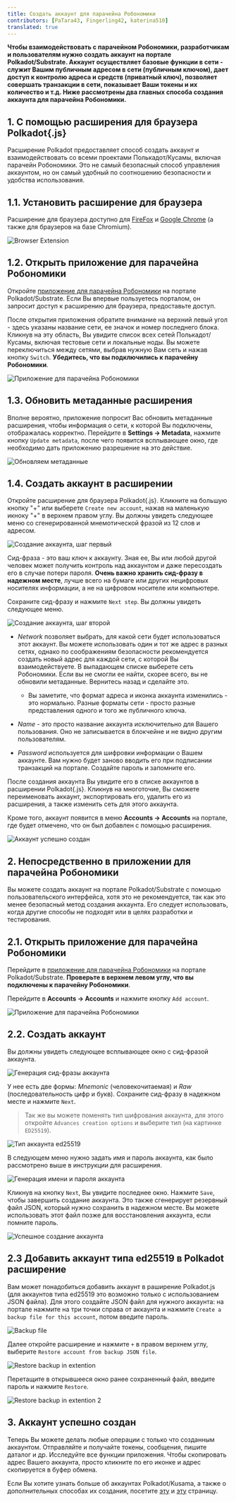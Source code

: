 ```yaml
---
title: Создать аккаунт для парачейна Робономики
contributors: [PaTara43, Fingerling42, katerina510]
translated: true
---
```


**Чтобы взаимодействовать с парачейном Робономики, разработчикам и пользователям нужно создать аккаунт на портале Polkadot/Substrate. Аккаунт осуществляет базовые функции в сети - служит Вашим публичным адресом в сети (публичным ключом), дает доступ к контролю адреса и средств (приватный ключ), позволяет совершать транзакции в сети, показывает Ваши токены и их количество и т.д. Ниже рассмотрены два главных способа создания аккаунта для парачейна Робономики.**

## 1. С помощью расширения для браузера Polkadot{.js}

Расширение Polkadot предоставляет способ создать аккаунт и взаимодействовать со всеми проектами Полькадот/Кусамы, включая парачейн Робономики. Это не самый безопасный способ управления аккаунтом, но он самый удобный по соотношению безопасности и удобства использования. 

## 1.1. Установить расширение для браузера

Расширение для браузера доступно для [FireFox](https://addons.mozilla.org/en-US/firefox/addon/polkadot-js-extension) и [Google Chrome](https://chrome.google.com/webstore/detail/polkadot%7Bjs%7D-extension/mopnmbcafieddcagagdcbnhejhlodfdd?hl=ru) (а также для браузеров на базе Chromium).

![Browser Extension](../images/creating-an-account/1.1-polkadot-extension.png "Расширение для браузера")

## 1.2. Открыть приложение для парачейна Робономики

Откройте [приложение для парачейна Робономики](https://polkadot.js.org/apps/?rpc=wss%3A%2F%2Fkusama.rpc.robonomics.network%2F#/) на портале Polkadot/Substrate. Если Вы впервые пользуетесь порталом, он запросит доступ к расширению для браузера, предоставьте доступ.

После открытия приложения обратите внимание на верхний левый угол - здесь указаны название сети, ее значок и номер последнего блока. Кликнув на эту область, Вы увидите список всех сетей Полькадот/Кусамы, включая тестовые сети и локальные ноды. Вы можете переключиться между сетями, выбрав нужную Вам сеть и нажав кнопку `Switch`. **Убедитесь, что вы подключились к парачейну Робономики**. 

![Приложение для парачейна Робономики](../images/creating-an-account/1.2-robonomics-app.png "Приложение для парачейна Робономики")

## 1.3. Обновить метаданные расширения

Вполне вероятно, приложение попросит Вас обновить метаданные расширения, чтобы информация о сети, к которой Вы подключены, отображалась корректно. Перейдите в **Settings -> Metadata**, нажмите кнопку `Update metadata`, после чего появится всплывающее окно, где необходимо дать приложению разрешение на это действие.

![Обновляем метаданные](../images/creating-an-account/1.3-metadata-update.png "Обновляем метаданные")

## 1.4. Создать аккаунт в расширении

Откройте расширение для браузера Polkadot{.js}. Кликните на большую кнопку "+" или выберете `Create new account`, нажав на маленькую икноку "+" в верхнем правом углу. Вы должны увидеть следующее меню со сгенерированной мнемотической фразой из 12 слов и адресом.

![Создание аккаунта, шаг первый](../images/creating-an-account/1.4-create-account-step-1.png "Создание аккаунта, шаг первый")

Сид-фраза - это ваш ключ к аккаунту. Зная ее, Вы или любой другой человек может получить контроль над аккаунтом и даже пересоздать его в случае потери пароля. **Очень важно хранить сид-фразу в надежном месте**, лучше всего на бумаге или других нецифровых носителях информации, а не на цифровом носителе или компьютере. 

Сохраните сид-фразу и нажмите `Next step`. Вы должны увидеть следующее меню.

![Создание аккаунта, шаг второй](../images/creating-an-account/1.5-create-account-step-2.png "Создание аккаунта, шаг второй")

- *Network* позволяет выбрать, для какой сети будет использоваться этот аккаунт. Вы можете использовать один и тот же адрес в разных сетях, однако по соображениям безопасности рекомендуется создать новый адрес для каждой сети, с которой Вы взаимодействуете.
В выпадающем списке выберете сеть Робономики. Если вы не смогли ее найти, скорее всего, вы не обновили метаданные. Вернитесь назад и сделайте это.

    - Вы заметите, что формат адреса и иконка аккаунта изменились - это нормально. Разные форматы сети - просто разные представления одного и того же публичного ключа. 

- *Name* - это просто название аккаунта исключительно для Вашего пользования. Оно не записывается в блокчейне и не видно другим пользователям. 

- *Password* используется для шифровки информации о Вашем аккаунте. Вам нужно будет заново вводить его при подписании транзакций на портале. Создайте пароль и запомните его.

После создания аккаунта Вы увидите его в списке аккаунтов в расширении Polkadot{.js}. Кликнув на многоточие, Вы сможете переименовать аккаунт, экспортировать его, удалить его из расширения, а также изменить сеть для этого аккаунта.

Кроме того, аккаунт появится в меню **Accounts -> Accounts** на портале, где будет отмечено, что он был добавлен с помощью расширения.

![Аккаунт успешно создан](../images/creating-an-account/1.6-account-injected.png "Аккаунт успешно создан")


## 2. Непосредственно в приложении для парачейна Робономики

Вы можете создать аккаунт на портале Polkadot/Substrate с помощью пользовательского интерфейса, хотя это не рекомендуется, так как это менее безопасный метод создания аккаунта. Его следует использовать, когда другие способы не подходят или в целях разработки и тестирования.

## 2.1. Открыть приложение для парачейна Робономики

Перейдите в [приложение для парачейна Робономики](https://polkadot.js.org/apps/?rpc=wss%3A%2F%2Fkusama.rpc.robonomics.network%2F#/) на портале Polkadot/Substrate. **Проверьте в верхнем левом углу, что вы подключены к парачейну Робономики**.  

Перейдите в **Accounts -> Accounts** и нажмите кнопку `Add account`. 

![Приложение для парачейна Робономики](../images/creating-an-account/2.1-robonomics-app-main-view.png "Приложение для парачейна Робономики")

## 2.2. Создать аккаунт

Вы должны увидеть следующее всплывающее окно с сид-фразой аккаунта. 

![Генерация сид-фразы аккаунта](../images/creating-an-account/2.2-robonomics-app-seed.png "Генерация сид-фразы аккаунта")

У нее есть две формы: *Mnemonic* (человекочитаемая) и *Raw* (последовательность цифр и букв). Сохраните сид-фразу в надежном месте и нажмите `Next`.

> Так же вы можете поменять тип шифрования аккаунта, для этого откройте `Advances creation options` и выберите тип (на картинке `ED25519`).

![Тип аккаунта ed25519](../images/creating-an-account/ed-account.jpg)

В следующем меню нужно задать имя и пароль аккаунта, как было рассмотрено выше в инструкции для расширения.

![Генерация имени и пароля аккаунта](../images/creating-an-account/2.3-robonomics-app-name-pass.png "Генерация имени и пароля аккаунта")

Кликнув на кнопку `Next`, Вы увидите последнее окно. Нажмите `Save`, чтобы завершить создание аккаунта. Это также сгенерирует резервный файл JSON, который нужно сохранить в надежном месте. Вы можете использовать этот файл позже для восстановления аккаунта, если помните пароль.

![Успешное создание аккаунта](../images/creating-an-account/2.4-robonomics-app-account-created.png "Успешное создание аккаунта")

## 2.3 Добавить аккаунт типа ed25519 в Polkadot расширение

Вам может понадобиться добавить аккаунт в раширение Polkadot.js (для аккаунтов типа ed25519 это возможно только с использованием JSON файла). Для этого создайте JSON файл для нужного аккаунта: на портале нажмите на три точки справа от аккаунта и нажмите `Create a backup file for this account`, потом введите пароль.

![Backup file](../images/creating-an-account/backup-file.jpg)

Далее откройте расширение и нажмите `+` в правом верхнем углу, выберите `Restore account from backup JSON file`.

![Restore backup in extention](../images/creating-an-account/extention-add-backup.jpg)

Перетащите в открывшееся окно ранее сохраненный файл, введите пароль и нажмите `Restore`.

![Restore backup in extention 2](../images/creating-an-account/file-backup.jpg)

## 3. Аккаунт успешно создан

Теперь Вы можете делать любые операции с только что созданным аккаунтом. Отправляйте и получайте токены, сообщения, пишите даталог и др. Исследуйте все функции приложения. Чтобы скопировать адрес Вашего аккаунта, просто кликните по его иконке и адрес скопируется в буфер обмена.

Если Вы хотите узнать больше об аккаунтах Polkadot/Kusama, а также о дополнительных способах их создания, посетите [эту](https://wiki.polkadot.network/docs/learn-accounts) и [эту](https://wiki.polkadot.network/docs/learn-account-generation) страницу.
